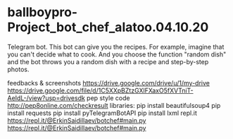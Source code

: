 # ballboypro-Project_bot_chef_alatoo.04.10.20
Telegram bot. This bot can give you the recipes. For example, imagine that you can't decide what to cook. And you choose the function "random dish" and the bot throws you a random dish with a recipe and step-by-step photos.

feedbacks & screenshots
https://drive.google.com/drive/u/1/my-drive
https://drive.google.com/file/d/1C5XXpBZtzGXlFXaxO5fXVTniT-AeIdL-/view?usp=drivesdk
pep style code
http://pep8online.com/checkresult
libraries:
pip install beautifulsoup4
pip install requests
pip install pyTelegramBotAPI
pip install lxml
repl.it
https://repl.it/@ErkinSaidillaev/botchef#main.py
https://repl.it/@ErkinSaidillaev/botchef#main.py

